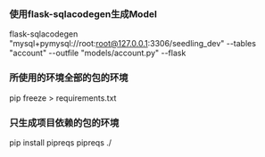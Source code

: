 ### 使用flask-sqlacodegen生成Model
flask-sqlacodegen "mysql+pymysql://root:root@127.0.0.1:3306/seedling_dev" --tables "account" --outfile "models/account.py" --flask

### 所使用的环境全部的包的环境
pip freeze > requirements.txt
### 只生成项目依赖的包的环境
pip install pipreqs
pipreqs ./